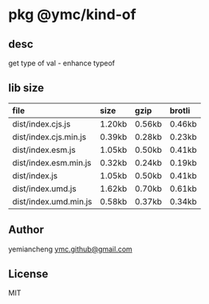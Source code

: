 # pkg @ymc/kind-of

## desc
get type of val - enhance typeof

## lib size  
file | size | gzip | brotli
:---- | :---- | :---- | :----
dist/index.cjs.js | 1.20kb | 0.56kb | 0.46kb
dist/index.cjs.min.js | 0.39kb | 0.28kb | 0.23kb
dist/index.esm.js | 1.05kb | 0.50kb | 0.41kb
dist/index.esm.min.js | 0.32kb | 0.24kb | 0.19kb
dist/index.js | 1.05kb | 0.50kb | 0.41kb
dist/index.umd.js | 1.62kb | 0.70kb | 0.61kb
dist/index.umd.min.js | 0.58kb | 0.37kb | 0.34kb

## Author
yemiancheng <ymc.github@gmail.com>

## License
MIT